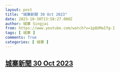 ```yaml
---
layout: post
title: "城寨新聞 30 Oct 2023"
date: 2023-10-30T13:58:27.000Z
author: 城寨 Singjai
from: https://www.youtube.com/watch?v=1pQUMaIfg-I
tags: [ 城寨 ]
comments: True
categories: [ 城寨 ]
---
```

<!--1698674307000-->
[城寨新聞 30 Oct 2023](https://www.youtube.com/watch?v=1pQUMaIfg-I)
------

<div>

</div>
